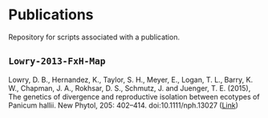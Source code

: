 # Publications

Repository for scripts associated with a publication.

## `Lowry-2013-FxH-Map`

Lowry, D. B., Hernandez, K., Taylor, S. H., Meyer, E., Logan, T. L., Barry, K. W., Chapman, J. A., Rokhsar, D. S., Schmutz, J. and Juenger, T. E. (2015), The genetics of divergence and reproductive isolation between ecotypes of Panicum hallii. New Phytol, 205: 402–414. doi:10.1111/nph.13027 ([Link](http://onlinelibrary.wiley.com/doi/10.1111/nph.13027/full))

